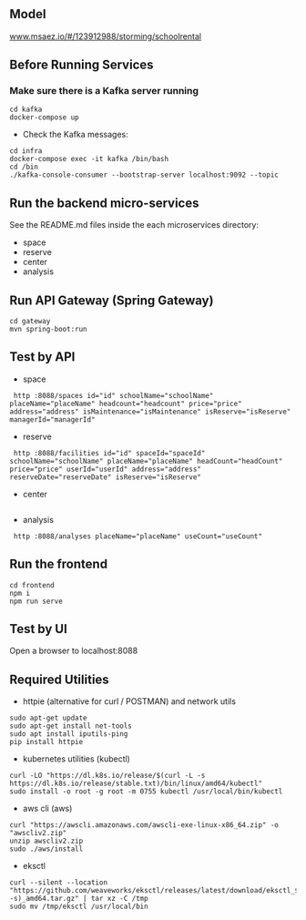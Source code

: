 # 

## Model
www.msaez.io/#/123912988/storming/schoolrental

## Before Running Services
### Make sure there is a Kafka server running
```
cd kafka
docker-compose up
```
- Check the Kafka messages:
```
cd infra
docker-compose exec -it kafka /bin/bash
cd /bin
./kafka-console-consumer --bootstrap-server localhost:9092 --topic
```

## Run the backend micro-services
See the README.md files inside the each microservices directory:

- space
- reserve
- center
- analysis


## Run API Gateway (Spring Gateway)
```
cd gateway
mvn spring-boot:run
```

## Test by API
- space
```
 http :8088/spaces id="id" schoolName="schoolName" placeName="placeName" headcount="headcount" price="price" address="address" isMaintenance="isMaintenance" isReserve="isReserve" managerId="managerId" 
```
- reserve
```
 http :8088/facilities id="id" spaceId="spaceId" schoolName="schoolName" placeName="placeName" headCount="headCount" price="price" userId="userId" address="address" reserveDate="reserveDate" isReserve="isReserve" 
```
- center
```
```
- analysis
```
 http :8088/analyses placeName="placeName" useCount="useCount" 
```


## Run the frontend
```
cd frontend
npm i
npm run serve
```

## Test by UI
Open a browser to localhost:8088

## Required Utilities

- httpie (alternative for curl / POSTMAN) and network utils
```
sudo apt-get update
sudo apt-get install net-tools
sudo apt install iputils-ping
pip install httpie
```

- kubernetes utilities (kubectl)
```
curl -LO "https://dl.k8s.io/release/$(curl -L -s https://dl.k8s.io/release/stable.txt)/bin/linux/amd64/kubectl"
sudo install -o root -g root -m 0755 kubectl /usr/local/bin/kubectl
```

- aws cli (aws)
```
curl "https://awscli.amazonaws.com/awscli-exe-linux-x86_64.zip" -o "awscliv2.zip"
unzip awscliv2.zip
sudo ./aws/install
```

- eksctl 
```
curl --silent --location "https://github.com/weaveworks/eksctl/releases/latest/download/eksctl_$(uname -s)_amd64.tar.gz" | tar xz -C /tmp
sudo mv /tmp/eksctl /usr/local/bin
```


